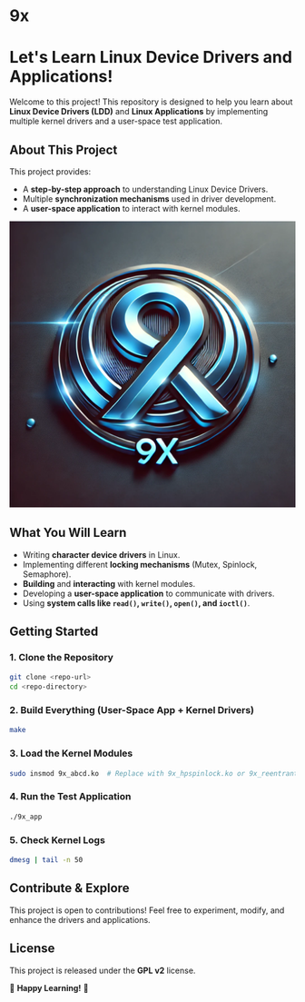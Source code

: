 # 9x
# Let's Learn Linux Device Drivers and Applications!

Welcome to this project! This repository is designed to help you learn about **Linux Device Drivers (LDD)** and **Linux Applications** by implementing multiple kernel drivers and a user-space test application.

## **About This Project**
This project provides:
- A **step-by-step approach** to understanding Linux Device Drivers.
- Multiple **synchronization mechanisms** used in driver development.
- A **user-space application** to interact with kernel modules.

![9X Logo](9xLogo.webp)

## **What You Will Learn**
- Writing **character device drivers** in Linux.
- Implementing different **locking mechanisms** (Mutex, Spinlock, Semaphore).
- **Building** and **interacting** with kernel modules.
- Developing a **user-space application** to communicate with drivers.
- Using **system calls like `read()`, `write()`, `open()`, and `ioctl()`**.

## **Getting Started**
### **1. Clone the Repository**
```bash
git clone <repo-url>
cd <repo-directory>
```

### **2. Build Everything (User-Space App + Kernel Drivers)**
```bash
make
```

### **3. Load the Kernel Modules**
```bash
sudo insmod 9x_abcd.ko  # Replace with 9x_hpspinlock.ko or 9x_reentrant.ko
```

### **4. Run the Test Application**
```bash
./9x_app
```

### **5. Check Kernel Logs**
```bash
dmesg | tail -n 50
```

## **Contribute & Explore**
This project is open to contributions! Feel free to experiment, modify, and enhance the drivers and applications.

## **License**
This project is released under the **GPL v2** license.

🚀 **Happy Learning!** 🚀

